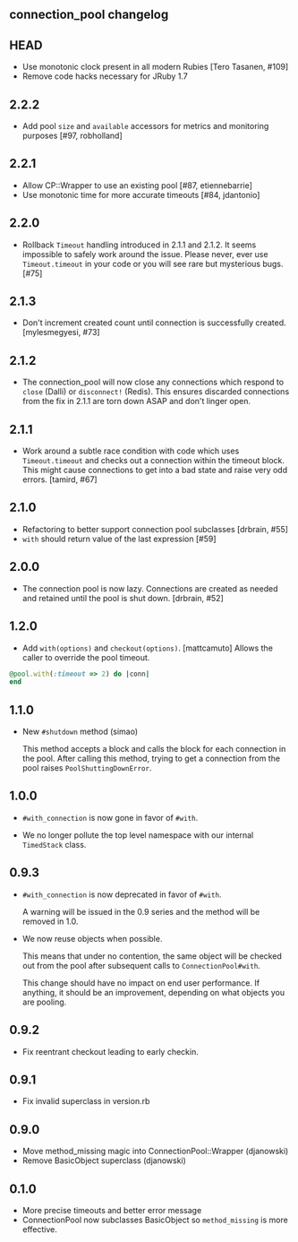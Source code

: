 connection\_pool changelog
---------------------------

HEAD
------

- Use monotonic clock present in all modern Rubies [Tero Tasanen, #109]
- Remove code hacks necessary for JRuby 1.7

2.2.2
------

- Add pool `size` and `available` accessors for metrics and monitoring
  purposes [#97, robholland]

2.2.1
------

- Allow CP::Wrapper to use an existing pool [#87, etiennebarrie]
- Use monotonic time for more accurate timeouts [#84, jdantonio]

2.2.0
------

- Rollback `Timeout` handling introduced in 2.1.1 and 2.1.2.  It seems
  impossible to safely work around the issue. Please never, ever use
  `Timeout.timeout` in your code or you will see rare but mysterious bugs. [#75]

2.1.3
------

- Don't increment created count until connection is successfully
  created. [mylesmegyesi, #73]

2.1.2
------

- The connection\_pool will now close any connections which respond to
  `close` (Dalli) or `disconnect!` (Redis).  This ensures discarded connections
  from the fix in 2.1.1 are torn down ASAP and don't linger open.


2.1.1
------

- Work around a subtle race condition with code which uses `Timeout.timeout` and
  checks out a connection within the timeout block.  This might cause
  connections to get into a bad state and raise very odd errors. [tamird, #67]


2.1.0
------

- Refactoring to better support connection pool subclasses [drbrain,
  #55]
- `with` should return value of the last expression [#59]


2.0.0
-----

- The connection pool is now lazy.  Connections are created as needed
  and retained until the pool is shut down. [drbrain, #52]

1.2.0
-----

- Add `with(options)` and `checkout(options)`. [mattcamuto]
  Allows the caller to override the pool timeout.
```ruby
@pool.with(:timeout => 2) do |conn|
end
```

1.1.0
-----

- New `#shutdown` method (simao)

    This method accepts a block and calls the block for each
    connection in the pool. After calling this method, trying to get a
    connection from the pool raises `PoolShuttingDownError`.

1.0.0
-----

- `#with_connection` is now gone in favor of `#with`.

- We no longer pollute the top level namespace with our internal
`TimedStack` class.

0.9.3
--------

- `#with_connection` is now deprecated in favor of `#with`.

    A warning will be issued in the 0.9 series and the method will be
    removed in 1.0.

- We now reuse objects when possible.

    This means that under no contention, the same object will be checked
    out from the pool after subsequent calls to `ConnectionPool#with`.

    This change should have no impact on end user performance. If
    anything, it should be an improvement, depending on what objects you
    are pooling.

0.9.2
--------

- Fix reentrant checkout leading to early checkin.

0.9.1
--------

- Fix invalid superclass in version.rb

0.9.0
--------

- Move method\_missing magic into ConnectionPool::Wrapper (djanowski)
- Remove BasicObject superclass (djanowski)

0.1.0
--------

- More precise timeouts and better error message
- ConnectionPool now subclasses BasicObject so `method_missing` is more effective.
